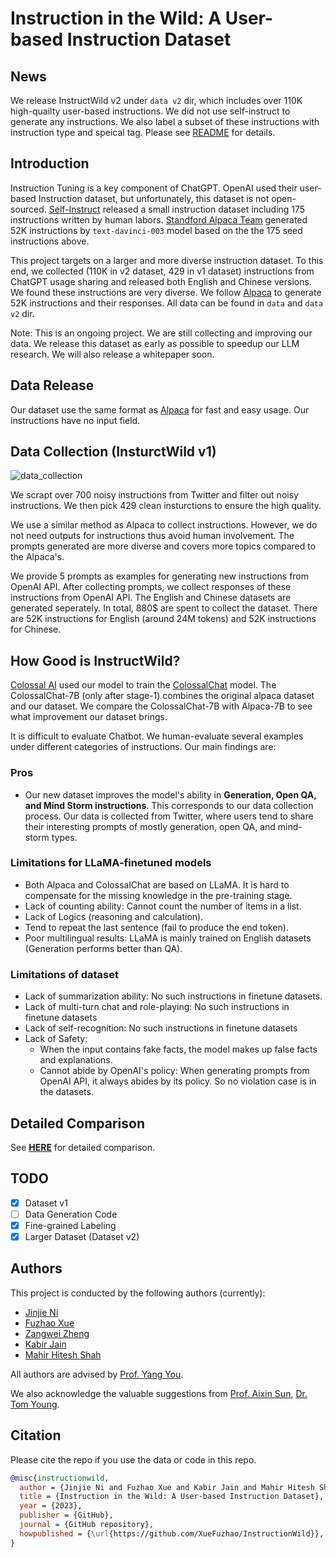 # Instruction in the Wild: A User-based Instruction Dataset

## News

We release InstructWild v2 under `data v2` dir, which includes over 110K high-quailty user-based instructions. We did not use self-instruct to generate any instructions. We also label a subset of these instructions with instruction type and speical tag. Please see [README](https://github.com/XueFuzhao/InstructionWild/blob/main/data_v2/README.md) for details.

## Introduction

Instruction Tuning is a key component of ChatGPT. OpenAI used their user-based Instruction dataset, but unfortunately, this dataset is not open-sourced. [Self-Instruct](https://github.com/yizhongw/self-instruct) released a small instruction dataset including 175 instructions written by human labors. [Standford Alpaca Team](https://github.com/tatsu-lab/stanford_alpaca) generated 52K instructions by `text-davinci-003` model based on the the 175 seed instructions above.

This project targets on a larger and more diverse instruction dataset. To this end, we collected (110K in v2 dataset, 429 in v1 dataset) instructions from ChatGPT usage sharing and released both English and Chinese versions. We found these instructions are very diverse. We follow [Alpaca](https://github.com/tatsu-lab/stanford_alpaca) to generate 52K instructions and their responses. All data can be found in `data` and `data v2` dir.

Note: This is an ongoing project. We are still collecting and improving our data. We release this dataset as early as possible to speedup our LLM research. We will also release a whitepaper soon.

## Data Release

Our dataset use the same format as [Alpaca](https://github.com/tatsu-lab/stanford_alpaca) for fast and easy usage. Our instructions have no input field.

## Data Collection (InsturctWild v1)

![data_collection](./imgs/data-collect.png)

We scrapt over 700 noisy instructions from Twitter and filter out noisy instructions. We then pick 429 clean insturctions to ensure the high quality.

We use a similar method as Alpaca to collect instructions. However, we do not need outputs for instructions thus avoid human involvement. The prompts generated are more diverse and covers more topics compared to the Alpaca's.

We provide 5 prompts as examples for generating new instructions from OpenAI API. After collecting prompts, we collect responses of these instructions from OpenAI API. The English and Chinese datasets are generated seperately. In total, 880$ are spent to collect the dataset. There are 52K instructions for English (around 24M tokens) and 52K instructions for Chinese.

## How Good is InstructWild?

[Colossal AI](https://colossalai.org/) used our model to train the [ColossalChat](https://github.com/hpcaitech/ColossalAI/tree/main/applications/Chat) model. The ColossalChat-7B (only after stage-1) combines the original alpaca dataset and our dataset. We compare the ColossalChat-7B with Alpaca-7B to see what improvement our dataset brings.

It is difficult to evaluate Chatbot. We human-evaluate several examples under different categories of instructions. Our main findings are:

### Pros

- Our new dataset improves the model's ability in **Generation, Open QA, and Mind Storm instructions**. This corresponds to our data collection process. Our data is collected from Twitter, where users tend to share their interesting prompts of mostly generation, open QA, and mind-storm types.

### Limitations for LLaMA-finetuned models

- Both Alpaca and ColossalChat are based on LLaMA. It is hard to compensate for the missing knowledge in the pre-training stage.
- Lack of counting ability: Cannot count the number of items in a list.
- Lack of Logics (reasoning and calculation).
- Tend to repeat the last sentence (fail to produce the end token).
- Poor multilingual results: LLaMA is mainly trained on English datasets (Generation performs better than QA).

### Limitations of dataset

- Lack of summarization ability: No such instructions in finetune datasets.
- Lack of multi-turn chat and role-playing: No such instructions in finetune datasets
- Lack of self-recognition: No such instructions in finetune datasets
- Lack of Safety:
  - When the input contains fake facts, the model makes up false facts and explanations.
  - Cannot abide by OpenAI's policy: When generating prompts from OpenAI API, it always abides by its policy. So no violation case is in the datasets.

## Detailed Comparison

See [**HERE**](./comparison.md) for detailed comparison.

## TODO

- [x] Dataset v1
- [ ] Data Generation Code
- [x] Fine-grained Labeling
- [x] Larger Dataset (Dataset v2)

## Authors

This project is conducted by the following authors (currently):

- [Jinjie Ni](http://jinjie.one/)
- [Fuzhao Xue](https://xuefuzhao.github.io/)
- [Zangwei Zheng](https://zhengzangw.github.io/)
- [Kabir Jain](https://github.com/ka-bear)
- [Mahir Hitesh Shah](https://github.com/RottenLemons)

All authors are advised by [Prof. Yang You](https://www.comp.nus.edu.sg/~youy/).

We also acknowledge the valuable suggestions from [Prof. Aixin Sun](https://personal.ntu.edu.sg/axsun/), [Dr. Tom Young](https://tomyoung903.github.io/).

## Citation

Please cite the repo if you use the data or code in this repo.

```bibtex
@misc{instructionwild,
  author = {Jinjie Ni and Fuzhao Xue and Kabir Jain and Mahir Hitesh Shah and Zangwei Zheng and Yang You },
  title = {Instruction in the Wild: A User-based Instruction Dataset},
  year = {2023},
  publisher = {GitHub},
  journal = {GitHub repository},
  howpublished = {\url{https://github.com/XueFuzhao/InstructionWild}},
}
```
